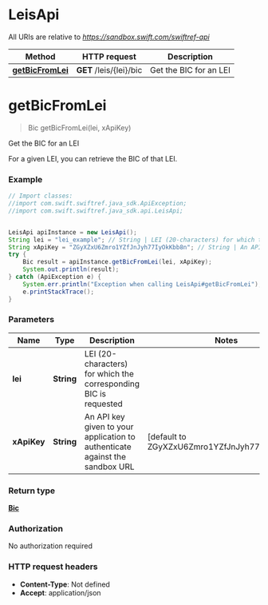 # LeisApi

All URIs are relative to *https://sandbox.swift.com/swiftref-api*

Method | HTTP request | Description
------------- | ------------- | -------------
[**getBicFromLei**](LeisApi.md#getBicFromLei) | **GET** /leis/{lei}/bic | Get the BIC for an LEI


<a name="getBicFromLei"></a>
# **getBicFromLei**
> Bic getBicFromLei(lei, xApiKey)

Get the BIC for an LEI

For a given LEI, you can retrieve the BIC of that LEI.

### Example
```java
// Import classes:
//import com.swift.swiftref.java_sdk.ApiException;
//import com.swift.swiftref.java_sdk.api.LeisApi;


LeisApi apiInstance = new LeisApi();
String lei = "lei_example"; // String | LEI (20-characters) for which the corresponding BIC is requested
String xApiKey = "ZGyXZxU6Zmro1YZfJnJyh77IyOkKbb8n"; // String | An API key given to your application to authenticate against the sandbox URL
try {
    Bic result = apiInstance.getBicFromLei(lei, xApiKey);
    System.out.println(result);
} catch (ApiException e) {
    System.err.println("Exception when calling LeisApi#getBicFromLei");
    e.printStackTrace();
}
```

### Parameters

Name | Type | Description  | Notes
------------- | ------------- | ------------- | -------------
 **lei** | **String**| LEI (20-characters) for which the corresponding BIC is requested |
 **xApiKey** | **String**| An API key given to your application to authenticate against the sandbox URL | [default to ZGyXZxU6Zmro1YZfJnJyh77IyOkKbb8n]

### Return type

[**Bic**](Bic.md)

### Authorization

No authorization required

### HTTP request headers

 - **Content-Type**: Not defined
 - **Accept**: application/json

